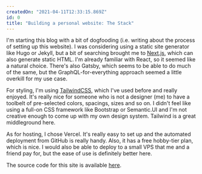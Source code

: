 ```yaml
---
createdOn: "2021-04-11T12:33:15.869Z"
id: 0
title: "Building a personal website: The Stack"
---
```


I'm starting this blog with a bit of dogfooding (i.e. writing about the process of setting up this website). I was considering using a static site generator
like Hugo or Jekyll, but a bit of searching brought me to [Next.js](https://nextjs.org/), which can also generate static HTML. I'm already familiar with React,
so it seemed like a natural choice. There's also Gatsby, which seems to be able to do much of the same, but the GraphQL-for-everything approach seemed a little
overkill for my use case.

For styling, I'm using [TailwindCSS](https://tailwindcss.com/), which I've used before and really enjoyed. It's really nice for someone who is not a designer (me)
to have a toolbelt of pre-selected colors, spacings, sizes and so on. I didn't feel like using a full-on CSS framework like Bootstrap or Semantic.UI and I'm not
creative enough to come up with my own design system. Tailwind is a great middleground here.

As for hosting, I chose Vercel. It's really easy to set up and the automated deployment from GitHub is really handy. Also, it has a free hobby-tier plan, which
is nice. I would also be able to deploy to a small VPS that me and a friend pay for, but the ease of use is definitely better here.

The source code for this site is available [here](https://github.com/GyrosOfWar/martin.tomasi.xyz).
